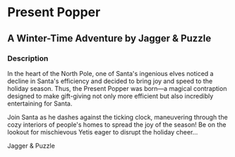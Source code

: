 # Present Popper
## A Winter-Time Adventure by Jagger & Puzzle

### Description

In the heart of the North Pole, one of Santa's ingenious elves noticed a decline in Santa's efficiency and decided to bring joy and speed to the holiday season. Thus, the Present Popper was born—a magical contraption designed to make gift-giving not only more efficient but also incredibly entertaining for Santa. <br>

Join Santa as he dashes against the ticking clock, maneuvering through the cozy interiors of people's homes to spread the joy of the season! Be on the lookout for mischievous Yetis eager to disrupt the holiday cheer... <br>


Jagger & Puzzle
